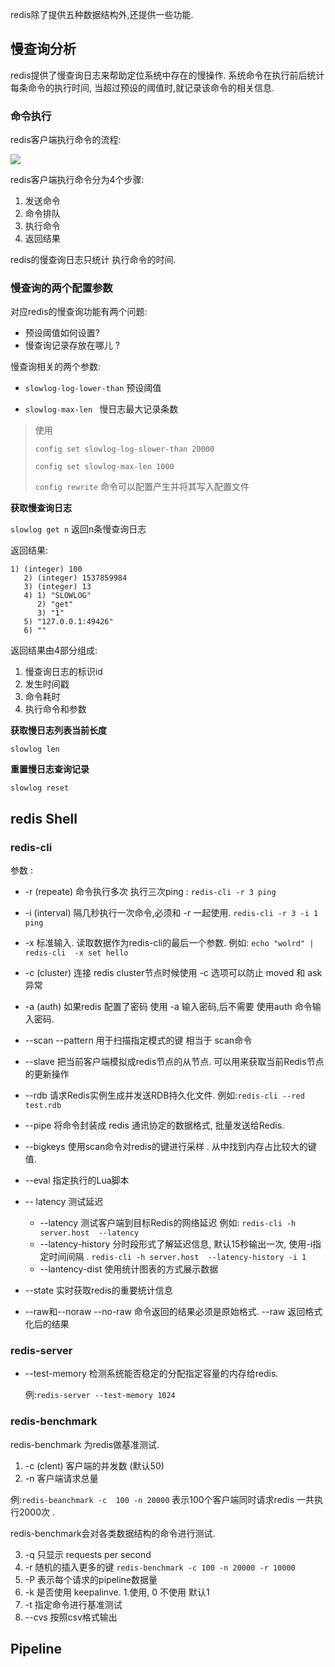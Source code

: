 redis除了提供五种数据结构外,还提供一些功能.

## 慢查询分析

redis提供了慢查询日志来帮助定位系统中存在的慢操作. 系统命令在执行前后统计每条命令的执行时间, 当超过预设的阈值时,就记录该命令的相关信息. 

### 命令执行

redis客户端执行命令的流程:

![](http://ww1.sinaimg.cn/large/005JpQbVgy1fvlrvvit3zj30nu0d2q3l.jpg)



redis客户端执行命令分为4个步骤:

1. 发送命令
2. 命令排队
3. 执行命令
4. 返回结果

redis的慢查询日志只统计 执行命令的时间. 



### 慢查询的两个配置参数

对应redis的慢查询功能有两个问题:

+ 预设阈值如何设置? 
+ 慢查询记录存放在哪儿 ?

慢查询相关的两个参数:

+ `slowlog-log-lower-than` 预设阈值

+ `slowlog-max-len `  慢日志最大记录条数

> 使用  
>
> `config set slowlog-log-slower-than 20000 `
>
> `config set slowlog-max-len 1000 `
>
> `config rewrite`   命令可以配置产生并将其写入配置文件



**获取慢查询日志**

`slowlog get n`  返回n条慢查询日志

返回结果:

```
1) (integer) 100
   2) (integer) 1537859984
   3) (integer) 13
   4) 1) "SLOWLOG"
      2) "get"
      3) "1"
   5) "127.0.0.1:49426"
   6) ""
```

返回结果由4部分组成:

1. 慢查询日志的标识id 
2. 发生时间戳
3. 命令耗时
4. 执行命令和参数

**获取慢日志列表当前长度**

`slowlog len`

**重置慢日志查询记录**

`slowlog reset`



## redis Shell

### redis-cli

参数 : 

+ -r (repeate) 命令执行多次  执行三次ping : `redis-cli -r 3 ping ` 
+ -i (interval) 隔几秒执行一次命令,必须和 -r 一起使用. `redis-cli -r 3 -i 1 ping`

+ -x 标准输入. 读取数据作为redis-cli的最后一个参数. 例如: `echo "wolrd" | redis-cli  -x set hello` 
+ -c (cluster) 连接 redis cluster节点时候使用 -c 选项可以防止 moved 和 ask异常
+ -a (auth)  如果redis 配置了密码 使用 -a 输入密码,后不需要 使用auth 命令输入密码. 
+ --scan --pattern 用于扫描指定模式的键 相当于 scan命令
+ --slave 把当前客户端模拟成redis节点的从节点. 可以用来获取当前Redis节点的更新操作

+ --rdb 请求Redis实例生成并发送RDB持久化文件.  例如:`redis-cli --red test.rdb`
+ --pipe 将命令封装成 redis 通讯协定的数据格式, 批量发送给Redis. 
+ --bigkeys 使用scan命令对redis的键进行采样 . 从中找到内存占比较大的键值.

+ --eval 指定执行的Lua脚本
+ -- latency 测试延迟
  + --latency 测试客户端到目标Redis的网络延迟 例如: `redis-cli -h server.host  --latency`
  + --latency-history  分时段形式了解延迟信息, 默认15秒输出一次, 使用-i指定时间间隔 . `redis-cli -h server.host  --latency-history -i 1` 
  + --lantency-dist  使用统计图表的方式展示数据
+ --state 实时获取redis的重要统计信息 
+ --raw和--noraw  --no-raw 命令返回的结果必须是原始格式. --raw  返回格式化后的结果



### redis-server

+ --test-memory 检测系统能否稳定的分配指定容量的内存给redis. 

  例:`redis-server --test-memory 1024`

### redis-benchmark

redis-benchmark 为redis做基准测试. 

1. -c (clent) 客户端的并发数 (默认50)
2. -n 客户端请求总量

例:`redis-beanchmark -c  100 -n 20000` 表示100个客户端同时请求redis 一共执行2000次 . 

redis-benchmark会对各类数据结构的命令进行测试.  

3. -q 只显示 requests per second 
4. -r 随机的插入更多的键 `redis-benchmark -c 100 -n 20000 -r 10000`
5. -P 表示每个请求的pipeline数据量
6. -k 是否使用 keepalinve. 1.使用, 0 不使用 默认1 
7. -t 指定命令进行基准测试
8. --cvs 按照csv格式输出 



## Pipeline









